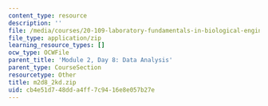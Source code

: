 ```yaml
---
content_type: resource
description: ''
file: /media/courses/20-109-laboratory-fundamentals-in-biological-engineering-spring-2010/cb4e51d748dda4ff7c9416e8e057b27e_m2d8_2kd.zip
file_type: application/zip
learning_resource_types: []
ocw_type: OCWFile
parent_title: 'Module 2, Day 8: Data Analysis'
parent_type: CourseSection
resourcetype: Other
title: m2d8_2kd.zip
uid: cb4e51d7-48dd-a4ff-7c94-16e8e057b27e
---
```


